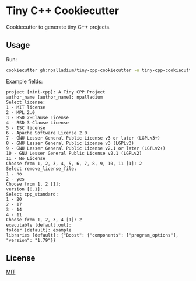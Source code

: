 # Tiny C++ Cookiecutter

Cookiecutter to generate tiny C++ projects.

## Usage

Run:
```bash
cookiecutter gh:npalladium/tiny-cpp-cookiecutter -o tiny-cpp-cookiecutter-example
```

Example fields:
```
project [mini-cpp]: A Tiny CPP Project
author_name [author_name]: npalladium
Select license:
1 - MIT license
2 - MPL 2.0
3 - BSD 2-Clause License
4 - BSD 3-Clause License
5 - ISC license
6 - Apache Software License 2.0
7 - GNU Lesser General Public License v3 or later (LGPLv3+)
8 - GNU Lesser General Public License v3 (LGPLv3)
9 - GNU Lesser General Public License v2.1 or later (LGPLv2+)
10 - GNU Lesser General Public License v2.1 (LGPLv2)
11 - No License
Choose from 1, 2, 3, 4, 5, 6, 7, 8, 9, 10, 11 [1]: 2
Select remove_license_file:
1 - no
2 - yes
Choose from 1, 2 [1]:
version [0.1]:
Select cpp_standard:
1 - 20
2 - 17
3 - 14
4 - 11
Choose from 1, 2, 3, 4 [1]: 2
executable [default.out]:
folder [default]: example
libraries [default]: {"Boost": {"components": ["program_options"], "version": "1.79"}}
```

## License

[MIT](https://choosealicense.com/licenses/mit/)
